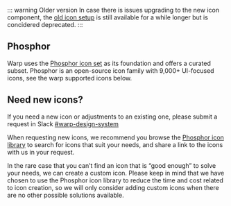 ::: warning Older version
In case there is issues upgrading to the new icon component, the [old icon setup](/components/.icons/) is still available for a while longer but is concidered deprecated.
:::

## Phosphor

Warp uses the [Phosphor icon set](https://phosphoricons.com) as its foundation and offers a curated subset. Phosphor is an open-source icon family with 9,000+ UI-focused icons, see the warp supported icons below.

<icon-example />

## Need new icons?

If you need a new icon or adjustments to an existing one, please submit a request in Slack [#warp-design-system](https://sch-chat.slack.com/archives/C04P0GYTHPV)

When requesting new icons, we recommend you browse the [Phosphor icon library](https://phosphoricons.com/) to search for icons that suit your needs, and share a link to the icons with us in your request.

In the rare case that you can’t find an icon that is “good enough” to solve your needs, we can create a custom icon. Please keep in mind that we have chosen to use the Phosphor icon library to reduce the time and cost related to icon creation, so we will only consider adding custom icons when there are no other possible solutions available.